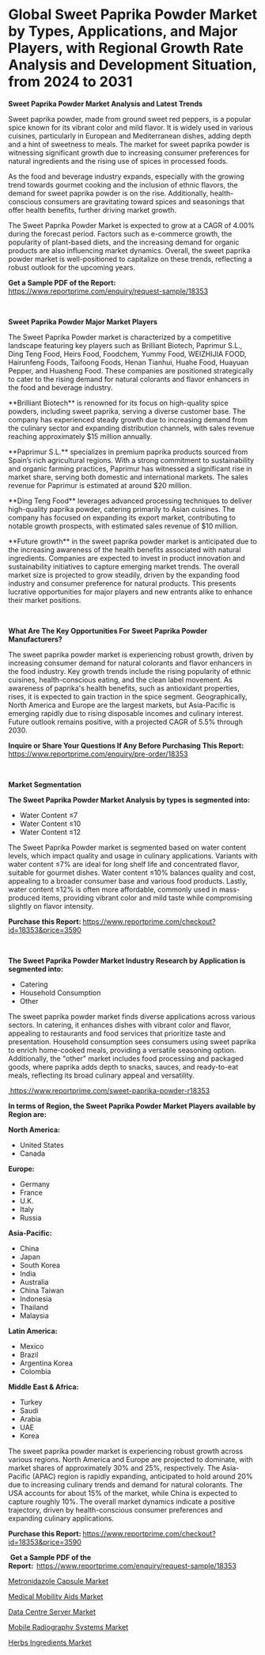 <p><h1>Global Sweet Paprika Powder Market by Types, Applications, and Major Players, with Regional Growth Rate Analysis and Development Situation, from 2024 to 2031</h1></p><p><strong>Sweet Paprika Powder Market Analysis and Latest Trends</strong></p>
<p><p>Sweet paprika powder, made from ground sweet red peppers, is a popular spice known for its vibrant color and mild flavor. It is widely used in various cuisines, particularly in European and Mediterranean dishes, adding depth and a hint of sweetness to meals. The market for sweet paprika powder is witnessing significant growth due to increasing consumer preferences for natural ingredients and the rising use of spices in processed foods.</p><p>As the food and beverage industry expands, especially with the growing trend towards gourmet cooking and the inclusion of ethnic flavors, the demand for sweet paprika powder is on the rise. Additionally, health-conscious consumers are gravitating toward spices and seasonings that offer health benefits, further driving market growth.</p><p>The Sweet Paprika Powder Market is expected to grow at a CAGR of 4.00% during the forecast period. Factors such as e-commerce growth, the popularity of plant-based diets, and the increasing demand for organic products are also influencing market dynamics. Overall, the sweet paprika powder market is well-positioned to capitalize on these trends, reflecting a robust outlook for the upcoming years.</p></p>
<p><strong>Get a Sample PDF of the Report:&nbsp;</strong> <a href="https://www.reportprime.com/enquiry/request-sample/18353?utm_campaign=1129&utm_medium=2&utm_source=Github&utm_content=ia&utm_term=21112024&utm_id=sweet-paprika-powder">https://www.reportprime.com/enquiry/request-sample/18353</a></p>
<p>&nbsp;</p>
<p><strong>Sweet Paprika Powder Major Market Players</strong></p>
<p><p>The Sweet Paprika Powder market is characterized by a competitive landscape featuring key players such as Brilliant Biotech, Paprimur S.L., Ding Teng Food, Heirs Food, Foodchem, Yummy Food, WEIZHIJIA FOOD, Hairunfeng Foods, Taifoong Foods, Henan Tianhui, Huahe Food, Huayuan Pepper, and Huasheng Food. These companies are positioned strategically to cater to the rising demand for natural colorants and flavor enhancers in the food and beverage industry.</p><p>**Brilliant Biotech** is renowned for its focus on high-quality spice powders, including sweet paprika, serving a diverse customer base. The company has experienced steady growth due to increasing demand from the culinary sector and expanding distribution channels, with sales revenue reaching approximately $15 million annually.</p><p>**Paprimur S.L.** specializes in premium paprika products sourced from Spain’s rich agricultural regions. With a strong commitment to sustainability and organic farming practices, Paprimur has witnessed a significant rise in market share, serving both domestic and international markets. The sales revenue for Paprimur is estimated at around $20 million.</p><p>**Ding Teng Food** leverages advanced processing techniques to deliver high-quality paprika powder, catering primarily to Asian cuisines. The company has focused on expanding its export market, contributing to notable growth prospects, with estimated sales revenue of $10 million.</p><p>**Future growth** in the sweet paprika powder market is anticipated due to the increasing awareness of the health benefits associated with natural ingredients. Companies are expected to invest in product innovation and sustainability initiatives to capture emerging market trends. The overall market size is projected to grow steadily, driven by the expanding food industry and consumer preference for natural products. This presents lucrative opportunities for major players and new entrants alike to enhance their market positions.</p></p>
<p>&nbsp;</p>
<p><strong>What Are The Key Opportunities For Sweet Paprika Powder Manufacturers?</strong></p>
<p><p>The sweet paprika powder market is experiencing robust growth, driven by increasing consumer demand for natural colorants and flavor enhancers in the food industry. Key growth trends include the rising popularity of ethnic cuisines, health-conscious eating, and the clean label movement. As awareness of paprika's health benefits, such as antioxidant properties, rises, it is expected to gain traction in the spice segment. Geographically, North America and Europe are the largest markets, but Asia-Pacific is emerging rapidly due to rising disposable incomes and culinary interest. Future outlook remains positive, with a projected CAGR of 5.5% through 2030.</p></p>
<p><strong>Inquire or Share Your Questions If Any Before Purchasing This Report:</strong> <a href="https://www.reportprime.com/enquiry/pre-order/18353?utm_campaign=1129&utm_medium=2&utm_source=Github&utm_content=ia&utm_term=21112024&utm_id=sweet-paprika-powder">https://www.reportprime.com/enquiry/pre-order/18353</a></p>
<p>&nbsp;</p>
<p><strong>Market Segmentation</strong></p>
<p><strong>The Sweet Paprika Powder Market Analysis by types is segmented into:</strong></p>
<p><ul><li>Water Content ≤7</li><li>Water Content ≤10</li><li>Water Content ≤12</li></ul></p>
<p><p>The Sweet Paprika Powder market is segmented based on water content levels, which impact quality and usage in culinary applications. Variants with water content ≤7% are ideal for long shelf life and concentrated flavor, suitable for gourmet dishes. Water content ≤10% balances quality and cost, appealing to a broader consumer base and various food products. Lastly, water content ≤12% is often more affordable, commonly used in mass-produced items, providing vibrant color and mild taste while compromising slightly on flavor intensity.</p></p>
<p><strong>Purchase this Report:&nbsp;</strong><a href="https://www.reportprime.com/checkout?id=18353&price=3590&utm_campaign=1129&utm_medium=2&utm_source=Github&utm_content=ia&utm_term=21112024&utm_id=sweet-paprika-powder">https://www.reportprime.com/checkout?id=18353&price=3590</a></p>
<p>&nbsp;</p>
<p><strong>The Sweet Paprika Powder Market Industry Research by Application is segmented into:</strong></p>
<p><ul><li>Catering</li><li>Household Consumption</li><li>Other</li></ul></p>
<p><p>The sweet paprika powder market finds diverse applications across various sectors. In catering, it enhances dishes with vibrant color and flavor, appealing to restaurants and food services that prioritize taste and presentation. Household consumption sees consumers using sweet paprika to enrich home-cooked meals, providing a versatile seasoning option. Additionally, the "other" market includes food processing and packaged goods, where paprika adds depth to snacks, sauces, and ready-to-eat meals, reflecting its broad culinary appeal and versatility.</p></p>
<p><a href="https://www.reportprime.com/sweet-paprika-powder-r18353?utm_campaign=1129&utm_medium=2&utm_source=Github&utm_content=ia&utm_term=21112024&utm_id=sweet-paprika-powder">&nbsp;https://www.reportprime.com/sweet-paprika-powder-r18353</a></p>
<p><strong>In terms of Region, the Sweet Paprika Powder Market Players available by Region are:</strong></p>
<p>
    <p> <strong> North America: </strong>
        <ul>
            <li>United States</li>
            <li>Canada</li>
        </ul>
        </p> 
    <p> <strong> Europe: </strong>
        <ul>
            <li>Germany</li>
            <li>France</li>
            <li>U.K.</li>
            <li>Italy</li>
            <li>Russia</li>
        </ul>
        </p> 
    <p> <strong> Asia-Pacific: </strong>
        <ul>
            <li>China</li>
            <li>Japan</li>
            <li>South Korea</li>
            <li>India</li>
            <li>Australia</li>
            <li>China Taiwan</li>
            <li>Indonesia</li>
            <li>Thailand</li>
            <li>Malaysia</li>
        </ul>
        </p> 
    <p> <strong> Latin America: </strong>
        <ul>
            <li>Mexico</li>
            <li>Brazil</li>
            <li>Argentina Korea</li>
            <li>Colombia</li>
        </ul>
        </p> 
    <p> <strong> Middle East & Africa: </strong>
        <ul>
            <li>Turkey</li>
            <li>Saudi</li>
            <li>Arabia</li>
            <li>UAE</li>
            <li>Korea</li>
        </ul>
    </p>
    </p>
<p><p>The sweet paprika powder market is experiencing robust growth across various regions. North America and Europe are projected to dominate, with market shares of approximately 30% and 25%, respectively. The Asia-Pacific (APAC) region is rapidly expanding, anticipated to hold around 20% due to increasing culinary trends and demand for natural colorants. The USA accounts for about 15% of the market, while China is expected to capture roughly 10%. The overall market dynamics indicate a positive trajectory, driven by health-conscious consumer preferences and expanding culinary applications.</p></p>
<p><strong>Purchase this Report: </strong><a href="https://www.reportprime.com/checkout?id=18353&price=3590&utm_campaign=1129&utm_medium=2&utm_source=Github&utm_content=ia&utm_term=21112024&utm_id=sweet-paprika-powder">https://www.reportprime.com/checkout?id=18353&price=3590</a></p>
<p>&nbsp;<strong>Get a Sample PDF of the Report:&nbsp;&nbsp;</strong><a href="https://www.reportprime.com/enquiry/request-sample/18353?utm_campaign=1129&utm_medium=2&utm_source=Github&utm_content=ia&utm_term=21112024&utm_id=sweet-paprika-powder">https://www.reportprime.com/enquiry/request-sample/18353</a></p>
<p><strong></strong></p>
<p><p><a href="https://issuu.com/reportprime-2/docs/metronidazole-capsule-market-size-2_87e003fa64c24d?utm_campaign=1129&utm_medium=2&utm_source=Github&utm_content=ia&utm_term=21112024&utm_id=sweet-paprika-powder">Metronidazole Capsule Market</a></p><p><a href="https://www.linkedin.com/pulse/insightful-medical-mobility-aids-market-report-2024-2031-development-jhxie?utm_campaign=1129&utm_medium=2&utm_source=Github&utm_content=ia&utm_term=21112024&utm_id=sweet-paprika-powder">Medical Mobility Aids Market</a></p><p><a href="https://www.linkedin.com/pulse/why-data-centre-server-market-rise-exploring-74-cagr-key-drivers-mewve?utm_campaign=1129&utm_medium=2&utm_source=Github&utm_content=ia&utm_term=21112024&utm_id=sweet-paprika-powder">Data Centre Server Market</a></p><p><a href="https://www.linkedin.com/pulse/why-mobile-radiography-systems-market-rise-exploring-78-cagr-ahe6e?utm_campaign=1129&utm_medium=2&utm_source=Github&utm_content=ia&utm_term=21112024&utm_id=sweet-paprika-powder">Mobile Radiography Systems Market</a></p><p><a href="https://issuu.com/reportprime-2/docs/herbs-ingredients-market-size-2030._c2d4419a54af43?utm_campaign=1129&utm_medium=2&utm_source=Github&utm_content=ia&utm_term=21112024&utm_id=sweet-paprika-powder">Herbs Ingredients Market</a></p></p>